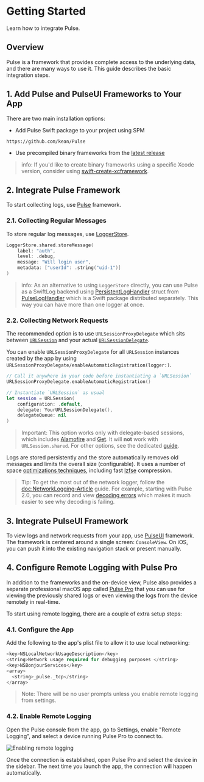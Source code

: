 # Getting Started

Learn how to integrate Pulse.

## Overview

Pulse is a framework that provides complete access to the underlying data, and there are many ways to use it. This guide describes the basic integration steps.

## 1. Add Pulse and PulseUI Frameworks to Your App

There are two main installation options:

- Add Pulse Swift package to your project using SPM

```
https://github.com/kean/Pulse
```

- Use precompiled binary frameworks from the [latest release](https://github.com/kean/Pulse/releases)

> info: If you'd like to create binary frameworks using a specific Xcode version, consider using [swift-create-xcframework](https://github.com/marketplace/actions/swift-create-xcframework).

## 2. Integrate Pulse Framework

To start collecting logs, use [Pulse](https://kean-docs.github.io/pulse/documentation/pulse/) framework.

### 2.1. Collecting Regular Messages

To store regular log messages, use [LoggerStore](https://kean-docs.github.io/pulse/documentation/pulse/loggerstore).

```swift
LoggerStore.shared.storeMessage(
    label: "auth",
    level: .debug,
    message: "Will login user",
    metadata: ["userId": .string("uid-1")]
)
```

> info: As an alternative to using `LoggerStore` directly, you can use Pulse as a SwiftLog backend using [PersistentLogHandler](https://kean-docs.github.io/pulseloghandler/documentation/pulseloghandler/persistentloghandler) struct from [PulseLogHandler](https://kean-docs.github.io/pulseloghandler/documentation/pulseloghandler) which is a Swift package distributed separately.  This way you can have more than one logger at once.

### 2.2. Collecting Network Requests

The recommended option is to use ``URLSessionProxyDelegate`` which sits between [`URLSession`](https://developer.apple.com/documentation/foundation/urlsession) and your actual [`URLSessionDelegate`](https://developer.apple.com/documentation/foundation/urlsessiondelegate).

You can enable ``URLSessionProxyDelegate`` for all `URLSession` instances created by the app by using ``URLSessionProxyDelegate/enableAutomaticRegistration(logger:)``.

```swift
// Call it anywhere in your code before instantiating a `URLSession`
URLSessionProxyDelegate.enableAutomaticRegistration()

// Instantiate `URLSession` as usual
let session = URLSession(
    configuration: .default,
    delegate: YourURLSessionDelegate(),
    delegateQueue: nil
)
```

> Important: This option works only with delegate-based sessions, which includes [Alamofire](https://github.com/Alamofire/Alamofire) and [Get](https://github.com/kean/Get). It will **not** work with `URLSession.shared`. For other options, see the dedicated [guide](https://kean-docs.github.io/pulse/documentation/pulse/networklogging-article).

Logs are stored persistently and the store automatically removes old messages and limits the overall size (configurable). It uses a number of space [optimizations techniques](https://kean.blog/post/pulse-2#space-savings), including fast [lzfse](https://developer.apple.com/documentation/compression/algorithm/lzfse) compression.

> Tip: To get the most out of the network logger, follow the <doc:NetworkLogging-Article> guide. For example, starting with Pulse 2.0, you can record and view [decoding errors](https://kean.blog/post/pulse-2#decoding-errors) which makes it much easier to see why decoding is failing.

## 3. Integrate PulseUI Framework

To view logs and network requests from your app, use [PulseUI](https://kean-docs.github.io/pulseui/documentation/pulseui/) framework. The framework is centered around a single screen: `ConsoleView`. On iOS, you can push it into the existing navigation stack or present manually.

## 4. Configure Remote Logging with Pulse Pro

In addition to the frameworks and the on-device view, Pulse also provides a separate professional macOS app called [Pulse Pro](https://kean.blog/pulse/pro) that you can use for viewing the previously shared logs or even viewing the logs from the device remotely in real-time.

To start using remote logging, there are a couple of extra setup steps:

### 4.1. Configure the App

Add the following to the app's plist file to allow it to use local networking:

```swift
<key>NSLocalNetworkUsageDescription</key>
<string>Network usage required for debugging purposes </string>
<key>NSBonjourServices</key>
<array>
  <string>_pulse._tcp</string>
</array>
```

> Note: There will be no user prompts unless you enable remote logging from settings.

### 4.2. Enable Remote Logging

Open the Pulse console from the app, go to Settings, enable "Remote Logging", and select a device running Pulse Pro to connect to.

![Enabling remote logging](remote-logging.png)

Once the connection is established, open Pulse Pro and select the device in the sidebar. The next time you launch the app, the connection will happen automatically.
